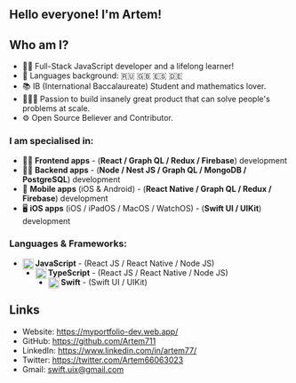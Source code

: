 ## Hello everyone! I'm Artem!

## Who am I?
- 👨‍💻 Full-Stack JavaScript developer and a lifelong learner!
- 📖 Languages background: 🇷🇺 🇬🇧 🇪🇸 🇩🇪
- 📚 IB (International Baccalaureate) Student and mathematics lover.
- 👷🏻‍♂️ Passion to build insanely great product that can solve people's problems at scale.
- ⚙ Open Source Believer and Contributor.

### I am specialised in:
-  👨‍💻 **Frontend apps** - (**React / Graph QL / Redux / Firebase**) development
- 👨‍🔬 **Backend apps** - (**Node / Nest JS / Graph QL / MongoDB / PostgreSQL**) development
- 📱 **Mobile apps** (iOS & Android) - (**React Native / Graph QL / Redux / Firebase**) development
- 🖥️  **iOS apps** (iOS / iPadOS / MacOS / WatchOS) - (**Swift UI / UIKit**) development

### Languages & Frameworks: 
- **JavaScript** <img align="left" alt="javascript" width="20px" src="https://cdn.jsdelivr.net/npm/simple-icons@v3/icons/javascript.svg"/> - (React JS / React Native / Node JS)
- **TypeScript** <img align="left" alt="javascript" width="20px" src="https://cdn.jsdelivr.net/npm/simple-icons@v3/icons/typescript.svg"/> - (React JS / React Native / Node JS)
- **Swift** <img align="left" alt="swift" width="20px" src="https://cdn.jsdelivr.net/npm/simple-icons@v3/icons/swift.svg"/> - (Swift UI / UIKit)

## Links
- Website: https://myportfolio-dev.web.app/
- GitHub: https://github.com/Artem711
- LinkedIn: https://www.linkedin.com/in/artem77/
- Twitter: https://twitter.com/Artem66063023
- Gmail: swift.uix@gmail.com
